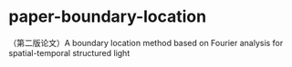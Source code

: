 # paper-boundary-location
（第二版论文）A boundary location method based on Fourier analysis for spatial-temporal structured light 
